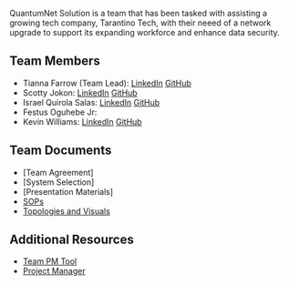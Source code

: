 QuantumNet Solution is a team that has been tasked with assisting a growing tech company, Tarantino Tech, with their neeed of a network upgrade to support its expanding workforce and enhance data security. 


## Team Members 
- Tianna Farrow (Team Lead): [LinkedIn](https://www.linkedin.com/in/tianna-farrow) [GitHub](https://github.com/raqueltianna)
- Scotty Jokon: [LinkedIn](https://www.linkedin.com/in/scottyjokon/) [GitHub](https://github.com/SteezyLoh)
- Israel Quirola Salas: [LinkedIn](https://www.linkedin.com/in/israelquirola/) [GitHub](https://github.com/israelqui)
- Festus Oguhebe Jr:
- Kevin Williams: [LinkedIn](www.linkedin.com/in/kevin-williams-14a00586) [GitHub](https://github.com/kevwill1992)

## Team Documents 
- [Team Agreement]
- [System Selection]
- [Presentation Materials]
- [SOPs](https://github.com/Quantumnetsolutions/SOPs/blob/main/README.md)
- [Topologies and Visuals](https://github.com/Quantumnetsolutions/Visuals)

## Additional Resources 
- [Team PM Tool](https://app.slack.com/huddle/T039KG69K/C06AFKZ32P6)
- [Project Manager](https://github.com/orgs/Quantumnetsolutions/projects/1)
  
